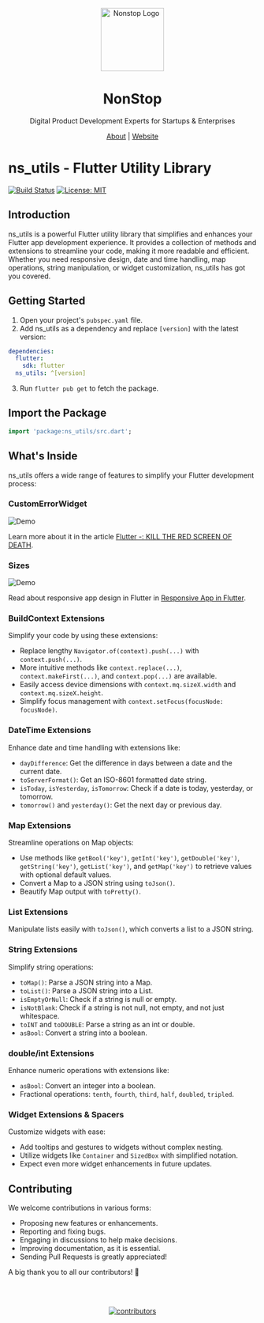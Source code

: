 <p align="center">
  <a href="https://nonstopio.com">
    <img src="https://github.com/nonstopio.png" alt="Nonstop Logo" height="128" />
  </a>
  <h1 align="center">NonStop</h1>
  <p align="center">Digital Product Development Experts for Startups & Enterprises</p>
  <p align="center">
    <a href="https://nonstopio.com/about-us">About</a> |
    <a href="https://nonstopio.com">Website</a>
  </p>
</p>

# ns_utils - Flutter Utility Library

[![Build Status](https://img.shields.io/pub/v/ns_utils.svg)](https://github.com/nonstopio/flutter_forge/tree/main/packages/ns_utils)
[![License: MIT](https://img.shields.io/badge/license-MIT-blue.svg)](https://opensource.org/licenses/MIT)

## Introduction

ns_utils is a powerful Flutter utility library that simplifies and enhances your Flutter app development experience. It provides a collection of methods and extensions to streamline your code, making it more readable and efficient. Whether you need responsive design, date and time handling, map operations, string manipulation, or widget customization, ns_utils has got you covered.

## Getting Started

1. Open your project's `pubspec.yaml` file.
2. Add ns_utils as a dependency and replace `[version]` with the latest version:

```yaml
dependencies:
  flutter:
    sdk: flutter
  ns_utils: ^[version]
```

3. Run `flutter pub get` to fetch the package.

## Import the Package

```dart
import 'package:ns_utils/src.dart';
```

## What's Inside

ns_utils offers a wide range of features to simplify your Flutter development process:

### CustomErrorWidget

![Demo](https://miro.medium.com/max/1000/1*KcW6GbjeMUO2zeiGV7KRzQ.png)

Learn more about it in the article [Flutter -: KILL THE RED SCREEN OF DEATH](https://medium.com/nonstopio/flutter-kill-the-red-screen-of-death-f5e0601d1cdc).

### Sizes

![Demo](https://miro.medium.com/max/2160/1*zNcRtlhzm9407KJWtAFnFw.png)

Read about responsive app design in Flutter in [Responsive App in Flutter](https://medium.com/nonstopio/let-make-responsive-app-in-flutter-e48428795476).

### BuildContext Extensions

Simplify your code by using these extensions:

- Replace lengthy `Navigator.of(context).push(...)` with `context.push(...)`.
- More intuitive methods like `context.replace(...)`, `context.makeFirst(...)`, and `context.pop(...)` are available.
- Easily access device dimensions with `context.mq.sizeX.width` and `context.mq.sizeX.height`.
- Simplify focus management with `context.setFocus(focusNode: focusNode)`.

### DateTime Extensions

Enhance date and time handling with extensions like:

- `dayDifference`: Get the difference in days between a date and the current date.
- `toServerFormat()`: Get an ISO-8601 formatted date string.
- `isToday`, `isYesterday`, `isTomorrow`: Check if a date is today, yesterday, or tomorrow.
- `tomorrow()` and `yesterday()`: Get the next day or previous day.

### Map Extensions

Streamline operations on Map objects:

- Use methods like `getBool('key')`, `getInt('key')`, `getDouble('key')`, `getString('key')`, `getList('key')`, and `getMap('key')` to retrieve values with optional default values.
- Convert a Map to a JSON string using `toJson()`.
- Beautify Map output with `toPretty()`.

### List Extensions

Manipulate lists easily with `toJson()`, which converts a list to a JSON string.

### String Extensions

Simplify string operations:

- `toMap()`: Parse a JSON string into a Map.
- `toList()`: Parse a JSON string into a List.
- `isEmptyOrNull`: Check if a string is null or empty.
- `isNotBlank`: Check if a string is not null, not empty, and not just whitespace.
- `toINT` and `toDOUBLE`: Parse a string as an int or double.
- `asBool`: Convert a string into a boolean.

### double/int Extensions

Enhance numeric operations with extensions like:

- `asBool`: Convert an integer into a boolean.
- Fractional operations: `tenth`, `fourth`, `third`, `half`, `doubled`, `tripled`.

### Widget Extensions & Spacers

Customize widgets with ease:

- Add tooltips and gestures to widgets without complex nesting.
- Utilize widgets like `Container` and `SizedBox` with simplified notation.
- Expect even more widget enhancements in future updates.

## Contributing

We welcome contributions in various forms:

- Proposing new features or enhancements.
- Reporting and fixing bugs.
- Engaging in discussions to help make decisions.
- Improving documentation, as it is essential.
- Sending Pull Requests is greatly appreciated!

A big thank you to all our contributors! 🙌

<br></br>
<div align="center">
  <a href="https://github.com/nonstopio/flutter_forge/graphs/contributors">
    <img src="https://contrib.rocks/image?repo=nonstopio/flutter_forge"  alt="contributors"/>
  </a>
</div>